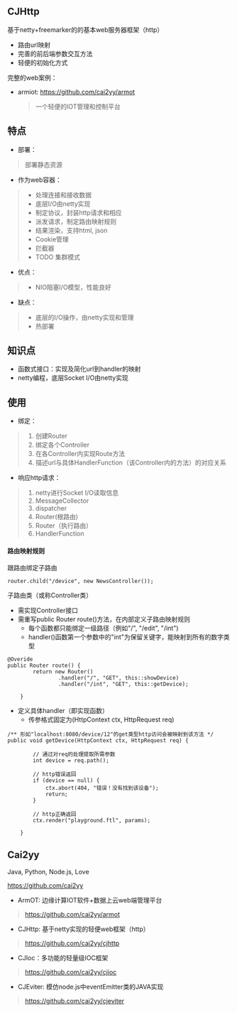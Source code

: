 CJHttp
---
基于netty+freemarker的的基本web服务器框架（http）
- 路由url映射
- 完善的前后端参数交互方法
- 轻便的初始化方式

完整的web案例：
- armiot: https://github.com/cai2yy/armot
    >一个轻便的IOT管理和控制平台


特点
--
- 部署：
> 部署静态资源
- 作为web容器：
> - 处理连接和接收数据
>  - 底层I/O由netty实现 
> - 制定协议，封装http请求和相应
> - 派发请求，制定路由映射规则
> - 结果渲染，支持html, json
> - Cookie管理
> - 拦截器
> - TODO 集群模式
- 优点：
> - NIO阻塞I/O模型，性能良好
- 缺点：
> - 底层的I/O操作，由netty实现和管理
> - 热部署

知识点
---
- 函数式接口：实现及简化url到handler的映射
- netty编程，底层Socket I/O由netty实现

使用
---
- 绑定：
>1. 创建Router 
>2. 绑定各个Controller 
>3. 在各Controller内实现Route方法
>4. 描述url与具体HandlerFunction（该Controller内的方法）的对应关系
- 响应http请求：
>1. netty进行Socket I/O读取信息
>2. MessageCollector
>3. dispatcher 
>4. Router(根路由)
>5. Router（执行路由）
>6. HandlerFunction

#### 路由映射规则
跟路由绑定子路由
```
router.child("/device", new NewsController());
```

子路由类（或称Controller类）
- 需实现Controller接口
- 需重写public Router route()方法，在内部定义子路由映射规则
    - 每个函数都只能绑定一级路径（例如"/", "/edit", "/int")
    - handler()函数第一个参数中的"int"为保留关键字，能映射到所有的数字类型
```
@Overide
public Router route() {
        return new Router()
                .handler("/", "GET", this::showDevice)
                .handler("/int", "GET", this::getDevice);
    
    }
``` 
- 定义具体handler（即实现函数）
    - 传参格式固定为(HttpContext ctx, HttpRequest req)
```
/** 形如"localhost:8080/device/12"的get类型http访问会被映射到该方法 */
public void getDevice(HttpContext ctx, HttpRequest req) {
        
        // 通过对req的处理提取所需参数
        int device = req.path();

        // http错误返回
        if (device == null) {
            ctx.abort(404, "错误！没有找到该设备");
            return;
        }

        // http正确返回
        ctx.render("playground.ftl", params);

    }
``` 

Cai2yy
---
Java, Python, Node.js, Love 

https://github.com/cai2yy

- ArmOT: 边缘计算IOT软件+数据上云web端管理平台
> https://github.com/cai2yy/armot
- CJHttp: 基于netty实现的轻便web框架（http）
> https://github.com/cai2yy/cjhttp
- CJIoc：多功能的轻量级IOC框架
> https://github.com/cai2yy/cjioc
- CJEviter: 模仿node.js中eventEmitter类的JAVA实现
> https://github.com/cai2yy/cjeviter

